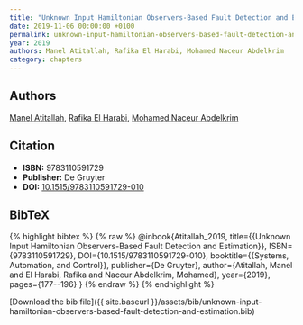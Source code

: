 ```yaml
---
title: "Unknown Input Hamiltonian Observers-Based Fault Detection and Estimation"
date: 2019-11-06 00:00:00 +0100
permalink: unknown-input-hamiltonian-observers-based-fault-detection-and-estimation
year: 2019
authors: Manel Atitallah, Rafika El Harabi, Mohamed Naceur Abdelkrim
category: chapters
---
```

 
## Authors
[Manel Atitallah](authors/manel-atitallah), [Rafika El Harabi](authors/rafika-el-harabi), [Mohamed Naceur Abdelkrim](authors/mohamed-naceur-abdelkrim)
 
## Citation
- **ISBN:** 9783110591729
- **Publisher:** De Gruyter
- **DOI:** [10.1515/9783110591729-010](https://doi.org/10.1515/9783110591729-010)
 
## BibTeX
{% highlight bibtex %}
{% raw %}
@inbook{Atitallah_2019,
  title={{Unknown Input Hamiltonian Observers-Based Fault Detection and Estimation}},
  ISBN={9783110591729},
  DOI={10.1515/9783110591729-010},
  booktitle={{Systems, Automation, and Control}},
  publisher={De Gruyter},
  author={Atitallah, Manel and El Harabi, Rafika and Naceur Abdelkrim, Mohamed},
  year={2019},
  pages={177--196}
}
{% endraw %}
{% endhighlight %}
 
[Download the bib file]({{ site.baseurl }}/assets/bib/unknown-input-hamiltonian-observers-based-fault-detection-and-estimation.bib)
 

